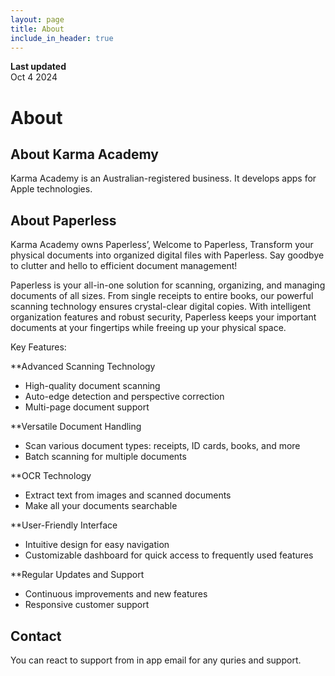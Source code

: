 ```yaml
---
layout: page
title: About
include_in_header: true
---
```


**Last updated**  
Oct 4 2024

# About

## About Karma Academy
Karma Academy is an Australian-registered business. It develops apps for Apple technologies. 

## About Paperless
Karma Academy owns Paperless’, Welcome to Paperless, Transform your physical documents into organized digital files with Paperless. Say goodbye to clutter and hello to efficient document management!

Paperless is your all-in-one solution for scanning, organizing, and managing documents of all sizes. From single receipts to entire books, our powerful scanning technology ensures crystal-clear digital copies. With intelligent organization features and robust security, Paperless keeps your important documents at your fingertips while freeing up your physical space.

Key Features:

**Advanced Scanning Technology
- High-quality document scanning
- Auto-edge detection and perspective correction
- Multi-page document support

**Versatile Document Handling
- Scan various document types: receipts, ID cards, books, and more
- Batch scanning for multiple documents

**OCR Technology
- Extract text from images and scanned documents
- Make all your documents searchable

**User-Friendly Interface
- Intuitive design for easy navigation
- Customizable dashboard for quick access to frequently used features

**Regular Updates and Support
- Continuous improvements and new features
- Responsive customer support

## Contact
You can react to support from in app email for any quries and support.


